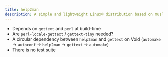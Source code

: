 ```yaml
---
title: help2man
description: A simple and lightweight Linux® distribution based on musl libc and toybox
---
```


- Depends on `gettext` and `perl` at build-time
- Are `perl-locale-gettext` / `gettext-tiny` needed?
- A circular dependency between `help2man` and `gettext` on Void (`automake` -> `autoconf` -> `help2man` -> `gettext` -> `automake`)
- There is no test suite
